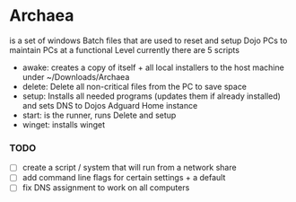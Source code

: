# Archaea 
is a set of windows Batch files that are used to reset and setup Dojo PCs to maintain PCs at a functional Level currently there are 5 scripts 
- awake: creates a copy of itself + all local installers to the host machine under ~/Downloads/Archaea
- delete: Delete all non-critical files from the PC to save space
- setup: Installs all needed programs (updates them if already installed) and sets DNS to Dojos Adguard Home instance
- start: is the runner, runs Delete and setup
- winget: installs winget

### TODO
- [ ] create a script / system that will run from a network share
- [ ] add command line flags for certain settings + a default
- [ ] fix DNS assignment to work on all computers
